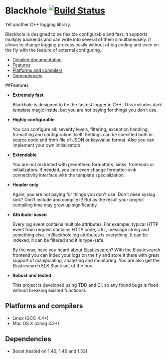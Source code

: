 # Blackhole [![Build Status](https://travis-ci.org/3Hren/blackhole.png?branch=master)](https://travis-ci.org/3Hren/blackhole) 

Yet another C++ logging library.

Blackhole is designed to be flexible configurable and fast. It supports multiply backends and can write into several of them simultaneusely. It allows to change logging process easily without of big coding and even on the fly with the feature of external configuring.

  * [Detailed documentation](doc/contents.md)
  * [Features](#features)
  * [Platforms and compilers](#platforms-and-compilers)
  * [Dependencies](#dependencies)

##Features
 - **Extremely fast**

   Blackhole is designed to be the fastest logger in C++.
   This includes dark template magic inside, but you are not paying for things you don't use.
   
 - **Highly configurable**
   
   You can configure all: severity levels, filtering, exception handling, formatting and configuration itself. Settings can be specified both in source code and from file of JSON or key/value format. Also you can implement your own initializators.
 
 - **Extendable**
 
   You are not restricted with predefined formatters, sinks, frontends or initializators. If needed, you can even change formatter-sink connectivity interface with the template specialization.

 - **Header only**

   Again, you are not paying for things you don't use. Don't need syslog sink? Don't include and compile it! But as the result your project compiling time may grow up significantly.

 - **Attribute-based**
 
   Every log event contains multiple attributes. For example, typical HTTP event from request contains HTTP code, URL, message string and something else. In Blackhole log attributes is everything. It can be indexed, it can be filtered and it is type-safe.

   By the way, have you heard about [Elasticsearch](http://www.elasticsearch.org/)? With the Elasticsearch frontend you can index your logs on the fly and store it there with great support of manipulating, analyzing and monitoring. You are also get the Elasticsearch ELK Stack out of the box.

 - **Robust and tested**
 
   This project is developed using TDD and CI, so any found bugs is fixed without breaking existed functional.

## Platforms and compilers
 - Linux (GCC 4.4+)
 - Mac OS X (clang 3.3+)


## Dependencies
 - Boost (tested on 1.40, 1.46 and 1.53)

